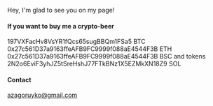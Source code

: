 Hey, I'm glad to see you on my page!<br>

#### If you want to buy me a crypto-beer
197VXFacHv8VsYR1fQcs65sugBBQm1FSa5 BTC<br>
0x27c561D37a9163ffeAFB9FC9999f088aE4544F3B ETH<br>
0x27c561D37a9163ffeAFB9FC9999f088aE4544F3B BSC and tokens<br>
2N2o6EviF3yhJZ5tSreHshJ77FTkBNz1X5EZMkXN18Z9 SOL<br>

#### Contact
azagoruyko@gmail.com
